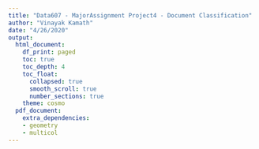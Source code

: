 ```yaml
---
title: "Data607 - MajorAssignment Project4 - Document Classification"
author: "Vinayak Kamath"
date: "4/26/2020"
output:
  html_document:
    df_print: paged
    toc: true
    toc_depth: 4
    toc_float: 
      collapsed: true
      smooth_scroll: true
      number_sections: true
    theme: cosmo
  pdf_document:
    extra_dependencies:
    - geometry
    - multicol
---
```

